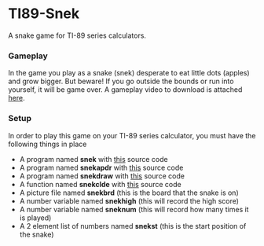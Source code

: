 # TI89-Snek
A snake game for TI-89 series calculators.

### Gameplay
In the game you play as a snake (snek) desperate to eat little dots (apples) and grow bigger. But beware! If you go outside the bounds or run into yourself, it will be game over. A gameplay video to download is attached [here](./examples/Snek-Example.mp4).

### Setup
In order to play this game on your TI-89 series calculator, you must have the following things in place
 - A program named **snek** with [this](./src/snek) source code
 - A program named **snekapdr** with [this](./src/snekapdr) source code
 - A program named **snekdraw** with [this](./src/snekdraw) source code
 - A function named **snekclde** with [this](./src/snekclde) source code
 - A picture file named **snekbrd** (this is the board that the snake is on)
 - A number variable named **snekhigh** (this will record the high score)
 - A number variable named **sneknum** (this will record how many times it is played)
 - A 2 element list of numbers named **snekst** (this is the start position of the snake)
